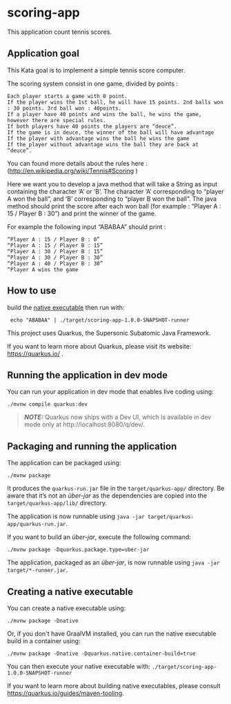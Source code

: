 # scoring-app

This application count tennis scores.

## Application goal

This Kata goal is to implement a simple tennis score computer.

The scoring system consist in one game, divided by points :

    Each player starts a game with 0 point.
    If the player wins the 1st ball, he will have 15 points. 2nd balls won : 30 points. 3rd ball won : 40points.
    If a player have 40 points and wins the ball, he wins the game, however there are special rules.
    If both players have 40 points the players are “deuce”.
    If the game is in deuce, the winner of the ball will have advantage
    If the player with advantage wins the ball he wins the game
    If the player without advantage wins the ball they are back at “deuce”.

You can found more details about the rules here : (http://en.wikipedia.org/wiki/Tennis#Scoring )

Here we want you to develop a java method that will take a String as input containing the character ‘A’ or ‘B’.
The character ‘A’ corresponding to “player A won the ball”, and ‘B’ corresponding to “player B won the ball”.
The java method should print the score after each won ball (for example : “Player A : 15 / Player B : 30”)
and print the winner of the game.

For example the following input “ABABAA” should print :

    “Player A : 15 / Player B : 0”
    “Player A : 15 / Player B : 15”
    “Player A : 30 / Player B : 15”
    “Player A : 30 / Player B : 30”
    “Player A : 40 / Player B : 30”
    “Player A wins the game


## How to use

build the [native executable](#Creating-a-native-executable) then run with:

```shell
 echo "ABABAA" | ./target/scoring-app-1.0.0-SNAPSHOT-runner
```

This project uses Quarkus, the Supersonic Subatomic Java Framework.

If you want to learn more about Quarkus, please visit its website: https://quarkus.io/ .

## Running the application in dev mode

You can run your application in dev mode that enables live coding using:

```shell script
./mvnw compile quarkus:dev
```

> **_NOTE:_**  Quarkus now ships with a Dev UI, which is available in dev mode only at http://localhost:8080/q/dev/.

## Packaging and running the application

The application can be packaged using:

```shell script
./mvnw package
```

It produces the `quarkus-run.jar` file in the `target/quarkus-app/` directory.
Be aware that it’s not an _über-jar_ as the dependencies are copied into the `target/quarkus-app/lib/` directory.

The application is now runnable using `java -jar target/quarkus-app/quarkus-run.jar`.

If you want to build an _über-jar_, execute the following command:

```shell script
./mvnw package -Dquarkus.package.type=uber-jar
```

The application, packaged as an _über-jar_, is now runnable using `java -jar target/*-runner.jar`.

## Creating a native executable

You can create a native executable using:

```shell script
./mvnw package -Dnative
```

Or, if you don't have GraalVM installed, you can run the native executable build in a container using:

```shell script
./mvnw package -Dnative -Dquarkus.native.container-build=true
```

You can then execute your native executable with: `./target/scoring-app-1.0.0-SNAPSHOT-runner`

If you want to learn more about building native executables, please consult https://quarkus.io/guides/maven-tooling.
